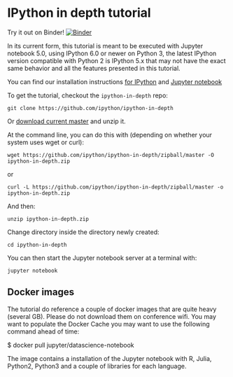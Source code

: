 # IPython in depth tutorial

Try it out on Binder! [![Binder](https://mybinder.org/badge.svg)](https://mybinder.org/v2/gh/Jammnie/mnist_test_nuralnetwork.git/master)


In its current form, this tutorial is meant to be executed with Jupyter notebook
5.0, using IPython 6.0 or newer on Python 3, the latest IPython version
compatible with Python 2 is IPython 5.x that may not have the exact same
behavior and all the features presented in this tutorial.


You can find our installation instructions [for
IPython](https://ipython.org/install.html) and [Jupyter
notebook](https://jupyter.readthedocs.io/en/latest/install.html)

To get the tutorial, checkout the `ipython-in-depth` repo:

    git clone https://github.com/ipython/ipython-in-depth

Or [download current
master](https://github.com/ipython/ipython-in-depth/zipball/master) and unzip
it.

At the command line, you can do this with (depending on whether your system uses
wget or curl):

    wget https://github.com/ipython/ipython-in-depth/zipball/master -O ipython-in-depth.zip

or

    curl -L https://github.com/ipython/ipython-in-depth/zipball/master -o ipython-in-depth.zip

And then:

    unzip ipython-in-depth.zip

Change directory inside the directory newly created:

    cd ipython-in-depth

You can then start the Jupyter notebook server at a terminal with:

    jupyter notebook


## Docker images

The tutorial do reference a couple of docker images that are quite heavy
(several GB). Please do not download them on conference wifi. You may want to
populate the Docker Cache you may want to use the following command ahead of
time:

  $ docker pull jupyter/datascience-notebook

The image contains a installation of the Jupyter notebook with R, Julia,
Python2, Python3 and a couple of libraries for each language.
